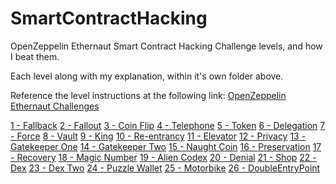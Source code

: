 # SmartContractHacking
OpenZeppelin Ethernaut Smart Contract Hacking Challenge levels, and how I beat them.

Each level along with my explanation, within it's own folder above.

Reference the level instructions at the following link:
[OpenZeppelin Ethernaut Challenges](https://ethernaut.openzeppelin.com/)

[1 - Fallback](https://github.com/CharlieJRBenson/SmartContractHacking/tree/main/Fallback)
[2 - Fallout](https://github.com/CharlieJRBenson/SmartContractHacking/tree/main/Fallout)
[3 - Coin Flip](https://github.com/CharlieJRBenson/SmartContractHacking/tree/main/CoinFlip)
[4 - Telephone](https://github.com/CharlieJRBenson/SmartContractHacking/tree/main/Telephone)
[5 - Token](https://github.com/CharlieJRBenson/SmartContractHacking/tree/main/Token)
[6 - Delegation]()
[7 - Force]()
[8 - Vault]()
[9 - King]()
[10 - Re-entrancy]()
[11 - Elevator]()
[12 - Privacy]()
[13 - Gatekeeper One]()
[14 - Gatekeeper Two]()
[15 - Naught Coin]()
[16 - Preservation]()
[17 - Recovery]()
[18 - Magic Number]()
[19 - Alien Codex]()
[20 - Denial]()
[21 - Shop]()
[22 - Dex]()
[23 - Dex Two]()
[24 - Puzzle Wallet]()
[25 - Motorbike]()
[26 - DoubleEntryPoint]()
